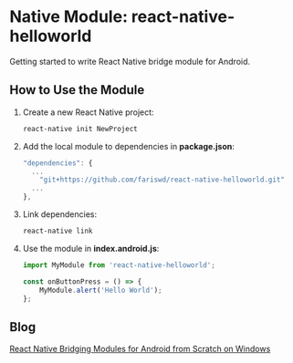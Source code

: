 # Native Module: react-native-helloworld
Getting started to write React Native bridge module for Android.

## How to Use the Module
1. Create a new React Native project:

    ```bash
    react-native init NewProject
    ```
2. Add the local module to dependencies in **package.json**: 

    ```js
    "dependencies": {
      ...
  		"git+https://github.com/fariswd/react-native-helloworld.git"
      ...
  	},
    ```
3. Link dependencies:

    ```bash
    react-native link
    ```
4. Use the module in **index.android.js**:

    ```javascript
    import MyModule from 'react-native-helloworld';

    const onButtonPress = () => {
        MyModule.alert('Hello World');
    };
    ```
    
## Blog
[React Native Bridging Modules for Android from Scratch on Windows][1]

[1]:http://www.codepool.biz/react-native-bridging-modules-android.html
